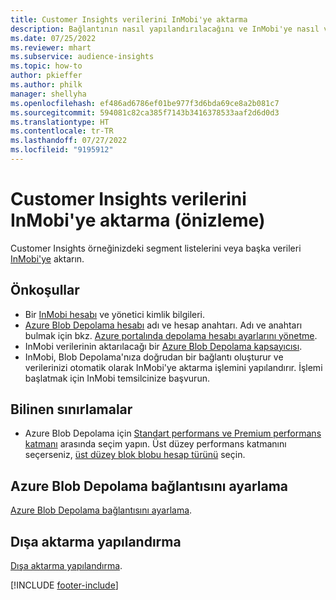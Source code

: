```yaml
---
title: Customer Insights verilerini InMobi'ye aktarma
description: Bağlantının nasıl yapılandırılacağını ve InMobi'ye nasıl veri aktarılacağını öğrenin.
ms.date: 07/25/2022
ms.reviewer: mhart
ms.subservice: audience-insights
ms.topic: how-to
author: pkieffer
ms.author: philk
manager: shellyha
ms.openlocfilehash: ef486ad6786ef01be977f3d6bda69ce8a2b081c7
ms.sourcegitcommit: 594081c82ca385f7143b3416378533aaf2d6d0d3
ms.translationtype: HT
ms.contentlocale: tr-TR
ms.lasthandoff: 07/27/2022
ms.locfileid: "9195912"
---
```

# <a name="export-customer-insights-data-to-inmobi-preview"></a>Customer Insights verilerini InMobi'ye aktarma (önizleme)

Customer Insights örneğinizdeki segment listelerini veya başka verileri [InMobi'ye](https://www.inmobi.com/) aktarın.

## <a name="prerequisites"></a>Önkoşullar

- Bir [InMobi hesabı](https://www.inmobi.com/) ve yönetici kimlik bilgileri.
- [Azure Blob Depolama hesabı](/azure/storage/blobs/create-data-lake-storage-account) adı ve hesap anahtarı. Adı ve anahtarı bulmak için bkz. [Azure portalında depolama hesabı ayarlarını yönetme](/azure/storage/common/storage-account-manage).
- InMobi verilerinin aktarılacağı bir [Azure Blob Depolama kapsayıcısı](/azure/storage/blobs/storage-quickstart-blobs-portal#create-a-container).
- InMobi, Blob Depolama'nıza doğrudan bir bağlantı oluşturur ve verilerinizi otomatik olarak InMobi'ye aktarma işlemini yapılandırır. İşlemi başlatmak için InMobi temsilcinize başvurun.

## <a name="known-limitations"></a>Bilinen sınırlamalar

- Azure Blob Depolama için [Standart performans ve Premium performans katmanı](/azure/storage/blobs/storage-blob-performance-tiers) arasında seçim yapın. Üst düzey performans katmanını seçerseniz, [üst düzey blok blobu hesap türünü](/azure/storage/common/storage-account-overview#types-of-storage-accounts) seçin.

## <a name="set-up-connection-to-azure-blob-storage"></a>Azure Blob Depolama bağlantısını ayarlama

[Azure Blob Depolama bağlantısını ayarlama](export-azure-blob-storage.md).

## <a name="configure-an-export"></a>Dışa aktarma yapılandırma

[Dışa aktarma yapılandırma](export-azure-blob-storage.md#configure-an-export).

[!INCLUDE [footer-include](includes/footer-banner.md)]
